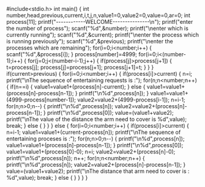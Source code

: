 
#include<stdio.h>
int main()
{
	int number,head,previous,current,i,t,j,n,value1=0,value2=0,value=0,ar=0;
	int process[11];
	printf("------------WELCOME---------------\n");
	printf("enter the number of process");
	scanf("%d",&number);
	printf("\nenter which is currently running");
	scanf("%d",&current);
	printf("\nenter the process which is running previously");
	scanf("%d",&previous);
	printf("\nenter the processes which are remaining");
	for(i=0;i<number;i++)
	{
		scanf("%d",&process[i]);
	}
	process[number]=4999;
	    for(i=0;i<(number-1);i++)
	    {
	    	for(j=0;j<(number-i-1);j++)
	    	{
	    		if(process[j]>process[j+1])
	    		{
	    			t=process[j];
	    			process[j]=process[j+1];
	    			process[j+1]=t;
				}
			}
		}
		if(current>previous)
		{
			for(i=0;i<number;i++)
		{
			if(process[i]>current)
			{
				n=i;
				printf("\nThe sequence of entertaining requests is :");
				for(n;n<number;n++)
				{
					if(n==i)
					{
						value1=value1+(process[n]-current);
					}
					else
					{
						value1=value1+(process[n]-process[n-1]);
					}
					printf("\n%d",process[n]);
				}
				value1=value1+(4999-process[number-1]);
				value2=value2+(4999-process[i-1]);
				n=i-1;
				for(n;n>0;n--)
				{
					printf("\n%d",process[n]);
					value2=value2+(process[n]-process[n-1]);
				}
				printf("\n%d",process[0]);
				value=(value1+value2);
				printf("\nThe value of the distance the arm need to cover is %d",value);
				break;
			}
			else
			{
			}
		}
		}
		else
		{
			for(i=0;i<number;i++)
		{
			if(process[i]>current)
			{
				n=i-1;
				value1=value1+(current-process[n]);
				printf("\nThe sequence of entertaining proceses is :");
				for(n;n>0;n--)
				{
					printf("\n%d",process[n]);
					value1=value1+(process[n]-process[n-1]);
				}
				printf("\n%d",process[0]);
				value1=value1+(process[0]-0);
				n=i;
				value2=value2+(process[n]-0);
				printf("\n%d",process[n]);
				n++;
				for(n;n<number;n++)
				{
					printf("\n%d",process[n]);
					value2=value2+(process[n]-process[n-1]);
				}
				value=(value1+value2);
				printf("\nThe distance that arm need to cover is : %d",value);
				break;
			}
			else
			{
			}
		}
}
}
